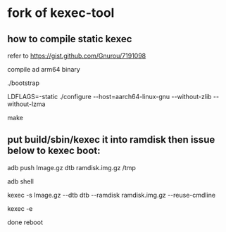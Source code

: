 # fork of kexec-tool

## how to compile static kexec
refer to https://gist.github.com/Gnurou/7191098

compile ad arm64 binary

./bootstrap

LDFLAGS=-static ./configure --host=aarch64-linux-gnu --without-zlib --without-lzma

make

## put build/sbin/kexec it into ramdisk then issue below to kexec boot:

adb push Image.gz dtb ramdisk.img.gz /tmp

adb shell

kexec -s Image.gz --dtb dtb --ramdisk ramdisk.img.gz --reuse-cmdline

kexec -e

done reboot

